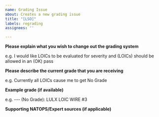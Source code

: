 ```yaml
---
name: Grading Issue
about: Creates a new grading issue
title: "[LSO]"
labels: regrading
assignees: ''

---
```


**Please explain what you wish to change out the grading system**

e.g. I would like LOICs to be evaluated for severity and (LOICs) should be allowed in an (OK) pass

**Please describe the current grade that you are receiving**

e.g. Currently all LOICs cause me to get No Grade

**Example grade (if available)**

e.g. --- (No Grade): LULX LOIC WIRE #3

**Supporting NATOPS/Expert sources (if applicable)**
